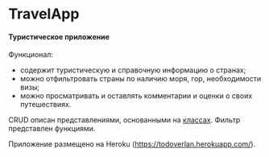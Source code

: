 # TravelApp
#### Туристическое приложение

Функционал:
- содержит туристическую и справочную информацию о странах;
- можно отфильтровать страны по наличию моря, гор, необходимости визы;
- можно просматривать и оставлять комментарии и оценки о своих путешествиях.

CRUD описан представлениями, основанными на [классах](https://djbook.ru/rel1.5/topics/class-based-views/generic-display.html). 
Фильтр представлен функциями.

Приложение размещено на Heroku (https://todoverlan.herokuapp.com/).
